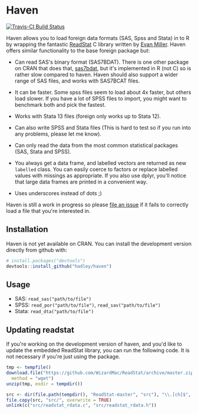 # Haven

[![Travis-CI Build Status](https://travis-ci.org/hadley/haven.png?branch=master)](https://travis-ci.org/hadley/haven)

Haven allows you to load foreign data formats (SAS, Spss and Stata) in to R by wrapping the fantastic [ReadStat](https://github.com/WizardMac/ReadStat) C library written by [Evan Miller](http://www.evanmiller.org). Haven offers similar functionality to the base foreign package but:

* Can read SAS's binary format (SAS7BDAT). There is one other package on CRAN that 
  does that, [sas7bdat](http://cran.r-project.org/web/packages/sas7bdat), but 
  it's implemented in R (not C) so is rather slow compared to haven. Haven
  should also support a wider range of SAS files, and works with SAS7BCAT files.

* It can be faster. Some spss files seem to load about 4x faster, but 
  others load slower. If you have a lot of SPSS files to import, you might
  want to benchmark both and pick the fastest.

* Works with Stata 13 files (foreign only works up to Stata 12).

* Can also write SPSS and Stata files (This is hard to test so if you
  run into any problems, please let me know).

* Can only read the data from the most common statistical packages (SAS, 
  Stata and SPSS).

* You always get a data frame, and labelled vectors are returned as new
  `labelled` class. You can easily coerce to factors or replace labelled values
  with missings as appropriate. If you also use dplyr, you'll notice that
  large data frames are printed in a convenient way.

* Uses underscores instead of dots ;)

Haven is still a work in progress so please [file an issue](https://github.com/hadley/haven/issues) if it fails to correctly load a file that you're interested in.

## Installation

Haven is not yet available on CRAN. You can install the development version directly from github with:

```R
# install.packages("devtools")
devtools::install_github("hadley/haven")
```

## Usage

* SAS: `read_sas("path/to/file")`
* SPSS: `read_por("path/to/file")`, `read_sav("path/to/file")`
* Stata: `read_dta("path/to/file")`

## Updating readstat

If you're working on the development version of haven, and you'd like to update the embedded ReadStat library, you can run the following code. It is not necessary if you're just using the package.

```R
tmp <- tempfile()
download.file("https://github.com/WizardMac/ReadStat/archive/master.zip", tmp, 
  method = "wget")
unzip(tmp, exdir = tempdir())

src <- dir(file.path(tempdir(), "ReadStat-master", "src"), "\\.[ch]$", full.name = TRUE)
file.copy(src, "src/", overwrite = TRUE)
unlink(c("src/readstat_rdata.c", "src/readstat_rdata.h"))
```
